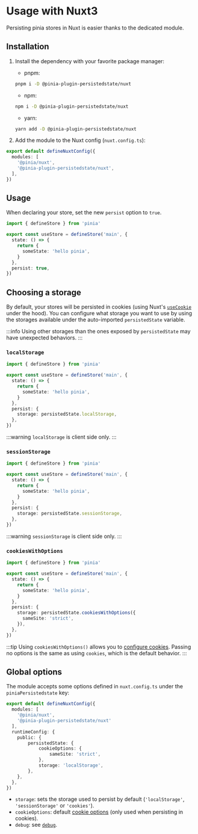 # Usage with Nuxt3

Persisting pinia stores in Nuxt is easier thanks to the dedicated module.

## Installation

1. Install the dependency with your favorite package manager:
    - pnpm:
    ```sh
    pnpm i -D @pinia-plugin-persistedstate/nuxt
    ```
    - npm:
    ```sh
    npm i -D @pinia-plugin-persistedstate/nuxt
    ```
    - yarn:
    ```sh
    yarn add -D @pinia-plugin-persistedstate/nuxt
    ```

2. Add the module to the Nuxt config (`nuxt.config.ts`):
```ts
export default defineNuxtConfig({
  modules: [
    '@pinia/nuxt',
    '@pinia-plugin-persistedstate/nuxt',
  ],
})
```

## Usage

When declaring your store, set the new `persist` option to `true`.

```ts
import { defineStore } from 'pinia'

export const useStore = defineStore('main', {
  state: () => {
    return {
      someState: 'hello pinia',
    }
  },
  persist: true,
})
```

## Choosing a storage

By default, your stores will be persisted in cookies (using Nuxt's [`useCookie`](https://nuxt.com/docs/api/composables/use-cookie) under the hood). You can configure what storage you want to use by using the storages available under the auto-imported `persistedState` variable.

:::info
Using other storages than the ones exposed by `persistedState` may have unexpected behaviors.
:::

### `localStorage`

```ts
import { defineStore } from 'pinia'

export const useStore = defineStore('main', {
  state: () => {
    return {
      someState: 'hello pinia',
    }
  },
  persist: {
    storage: persistedState.localStorage,
  },
})
```

:::warning
`localStorage` is client side only.
:::

### `sessionStorage`

```ts
import { defineStore } from 'pinia'

export const useStore = defineStore('main', {
  state: () => {
    return {
      someState: 'hello pinia',
    }
  },
  persist: {
    storage: persistedState.sessionStorage,
  },
})
```

:::warning
`sessionStorage` is client side only.
:::

### `cookiesWithOptions`

```ts
import { defineStore } from 'pinia'

export const useStore = defineStore('main', {
  state: () => {
    return {
      someState: 'hello pinia',
    }
  },
  persist: {
    storage: persistedState.cookiesWithOptions({
      sameSite: 'strict',
    }),
  },
})
```

:::tip
Using `cookiesWithOptions()` allows you to [configure cookies](https://nuxt.com/docs/api/composables/use-cookie#options). Passing no options is the same as using `cookies`, which is the default behavior.
:::

## Global options

The module accepts some options defined in `nuxt.config.ts` under the `piniaPersistedstate` key:

```ts
export default defineNuxtConfig({
  modules: [
    '@pinia/nuxt',
    '@pinia-plugin-persistedstate/nuxt'
  ],
  runtimeConfig: {
	public: {
		persistedState: {
		    cookieOptions: {
			    sameSite: 'strict',
			},
			storage: 'localStorage',
		},
	},
  },
})
```

- `storage`: sets the storage used to persist by default (`'localStorage'`, `'sessionStorage'` or `'cookies'`).
- `cookieOptions`: default [cookie options](https://nuxt.com/docs/api/composables/use-cookie#options) (only used when persisting in cookies).
- `debug`: see [`debug`](/guide/config.html#debug).
